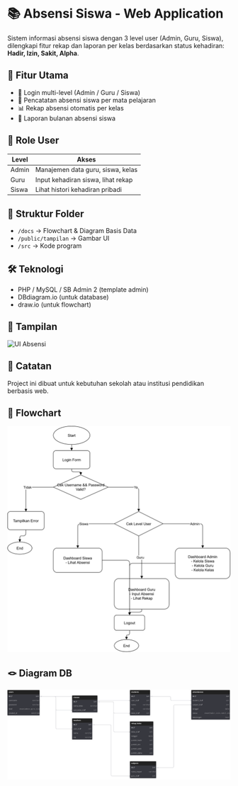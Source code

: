 # 📚 Absensi Siswa - Web Application

Sistem informasi absensi siswa dengan 3 level user (Admin, Guru, Siswa), dilengkapi fitur rekap dan laporan per kelas berdasarkan status kehadiran: **Hadir, Izin, Sakit, Alpha**.

## 🎯 Fitur Utama
- 🔐 Login multi-level (Admin / Guru / Siswa)
- 📅 Pencatatan absensi siswa per mata pelajaran
- 📊 Rekap absensi otomatis per kelas
- 🧾 Laporan bulanan absensi siswa

## 👥 Role User
| Level  | Akses                                                                 |
|--------|-----------------------------------------------------------------------|
| Admin  | Manajemen data guru, siswa, kelas                                     |
| Guru   | Input kehadiran siswa, lihat rekap                                    |
| Siswa  | Lihat histori kehadiran pribadi                                      |

## 📁 Struktur Folder
- `/docs` → Flowchart & Diagram Basis Data
- `/public/tampilan` → Gambar UI
- `/src` → Kode program

## 🛠️ Teknologi
- PHP / MySQL / SB Admin 2 (template admin)
- DBdiagram.io (untuk database)
- draw.io (untuk flowchart)

## 📸 Tampilan
![UI Absensi](public/tampilan/absensi-ui.png)

## 📌 Catatan
Project ini dibuat untuk kebutuhan sekolah atau institusi pendidikan berbasis web.

## 🤖 Flowchart
![Flowchart Absensi](flowchartz.svg)

## 🪢 Diagram DB
![DiagrabDB Absensi](Untitled.svg)
